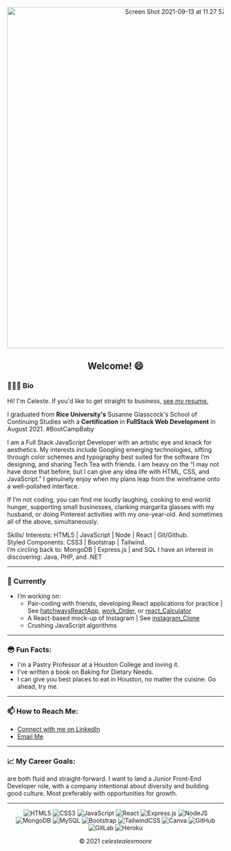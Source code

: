 <div align="center">

  <img width="792" alt="Screen Shot 2021-09-13 at 11 27 57 AM" src="https://user-images.githubusercontent.com/77650238/133121800-05742fa8-38cf-4af6-92a5-f9d452e9a58c.png">

  ## Welcome! 😄
</div>


  ### 👩🏽‍💻 Bio
  
  Hi! I'm Celeste. If you'd like to get straight to business, [see my resume.](https://celestealexmoore.github.io/Celeste-Moore-Portfolio/resume.html)  
  
  I graduated from __Rice University's__ Susanne Glasscock's School of Continuing Studies with a __Certification__ in __FullStack Web Development__ in August 2021. #BootCampBaby
  
I am a Full Stack JavaScript Developer with an artistic eye and knack for aesthetics. My interests include Googling emerging technologies, sifting through color schemes and typography best suited for the software I’m designing, and sharing Tech Tea with friends. I am heavy on the “I may not have done that before, but I can give any idea life with HTML, CSS, and JavaScript.” I genuinely enjoy when my plans leap from the wireframe onto a well-polished interface.

If I’m not coding, you can find me loudly laughing, cooking to end world hunger, supporting small businesses, clanking margarita glasses with my husband, or doing Pinterest activities with my one-year-old. And sometimes all of the above, simultaneously.

Skills/ Interests: HTML5 | JavaScript | Node | React | Git/Github.  
Styled Components: CSS3 | Bootstrap | Tailwind.  
I’m circling back to: MongoDB | Express.js | and SQL 
I have an interest in discovering: Java, PHP, and .NET  
___

### 🧠 Currently

- I’m working on:
    - Pair-coding with friends, developing React applications for practice | See [hatchwaysReactApp](https://github.com/celestealexmoore/hatchways_ReactApp), [work_Order](https://github.com/celestealexmoore/work_Order), or [react_Calculator](https://github.com/celestealexmoore/react_Calculator)
    - A React-based mock-up of Instagram | See [instagram_Clone](https://github.com/celestealexmoore/instagram_Clone)
    - Crushing JavaScript algorithms
___

### 😳 Fun Facts:

- I'm a Pastry Professor at a Houston College and loving it.
- I've written a book on Baking for Dietary Needs.
- I can give you best places to eat in Houston, no matter the cuisine. Go ahead, try me.

___

### 📫 How to Reach Me:

  - [Connect with me on LinkedIn](https://www.linkedin.com/in/celeste-a-moore-22a036204/)  
  - [Email Me](mailto:celestealexmoore@gmail.com)
___

### 📈 My Career Goals:

are both fluid and straight-forward. I want to land a Junior Front-End Developer role, with a company intentional about diversity and building good culture. Most preferably with opportunities for growth.
___

<div align="center">
  
  ![HTML5](https://img.shields.io/badge/html5-%23E34F26.svg?style=for-the-badge&logo=html5&logoColor=white)
  ![CSS3](https://img.shields.io/badge/css3-%231572B6.svg?style=for-the-badge&logo=css3&logoColor=white)
  ![JavaScript](https://img.shields.io/badge/javascript-%23323330.svg?style=for-the-badge&logo=javascript&logoColor=%23F7DF1E)
  ![React](https://img.shields.io/badge/react-%2320232a.svg?style=for-the-badge&logo=react&logoColor=%2361DAFB)
  ![Express.js](https://img.shields.io/badge/express.js-%23404d59.svg?style=for-the-badge&logo=express&logoColor=%2361DAFB)
  ![NodeJS](https://img.shields.io/badge/node.js-6DA55F?style=for-the-badge&logo=node.js&logoColor=white)
  ![MongoDB](https://img.shields.io/badge/MongoDB-%234ea94b.svg?style=for-the-badge&logo=mongodb&logoColor=white)
  ![MySQL](https://img.shields.io/badge/mysql-%2300f.svg?style=for-the-badge&logo=mysql&logoColor=white)
  ![Bootstrap](https://img.shields.io/badge/bootstrap-%23563D7C.svg?style=for-the-badge&logo=bootstrap&logoColor=white)
  ![TailwindCSS](https://img.shields.io/badge/tailwindcss-%2338B2AC.svg?style=for-the-badge&logo=tailwind-css&logoColor=white)
  ![Canva](https://img.shields.io/badge/Canva-%2300C4CC.svg?style=for-the-badge&logo=Canva&logoColor=white)
  ![GitHub](https://img.shields.io/badge/github-%23121011.svg?style=for-the-badge&logo=github&logoColor=white)
  ![GitLab](https://img.shields.io/badge/gitlab-%23181717.svg?style=for-the-badge&logo=gitlab&logoColor=white)
  ![Heroku](https://img.shields.io/badge/heroku-%23430098.svg?style=for-the-badge&logo=heroku&logoColor=white)

  © 2021 _celestealexmoore_
  
</div>


